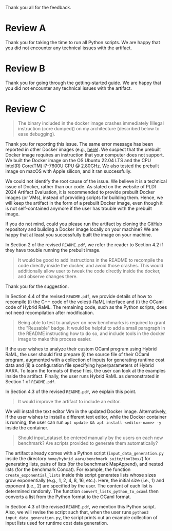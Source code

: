 Thank you all for the feedback.

# Review A

Thank you for taking the time to run all Python scripts. We are happy that you
did not encounter any technical issues with the artifact.

# Review B

Thank you for going through the getting-started guide. We are happy that you did
not encounter any technical issues with the artifact.

# Review C

> The binary included in the docker image crashes immediately (Illegal
> instruction (core dumped)) on my architecture (described below to ease
> debugging).

Thank you for reporting this issue. The same error message has been reported in
other Docker images (e.g.,
[here](https://github.com/ultralytics/ultralytics/issues/7085)). We suspect that
the prebuilt Docker image requires an instruction that your computer does not
support. We built the Docker image on the OS Ubuntu 22.04 LTS and the CPU
Intel(R) Core(TM) i7-7600U CPU @ 2.80GHz. We also tested the prebuilt image on
macOS with Apple silicon, and it ran successfully.

We could not identify the root cause of the issue. We believe it is a technical
issue of Docker, rather than our code. As stated on the website of PLDI 2024
Artifact Evaluation, it is recommended to provide prebuilt Docker images (or
VMs), instead of providing scripts for building them. Hence, we will keep the
artifact in the form of a prebuilt Docker image, even though it is not
self-contained anymore if the user has trouble with the prebuilt image.

If you do not mind, could you please run the artifact by cloning the GitHub
repository and building a Docker image locally on your machine? We are happy
that at least you successfully built the image on your machine.

In Section 2 of the revised `README.pdf`, we refer the reader to Section 4.2 if
they have trouble running the prebuilt image.

> It would be good to add instructions in the README to recompile the code
> directly inside the docker, and avoid those crashes. This would additionally
> allow user to tweak the code directly inside the docker, and observe changes
> there.

Thank you for the suggestion.

In Section 4.4 of the revised `README.pdf`, we provide details of how to
recompile (i) the C++ code of the volesti-RaML interface and (i) the OCaml code
of Hybrid RaML. The remaining code, such as the Python scripts, does not need
recompilation after modification.

> Being able to test to analyser on new benchmarks is required to grant the
> "Reusable" badge. It would be helpful to add a small paragraph in the README
> instructing how to do so, and include tools in the docker image to make this
> process easier.

If the user wishes to analyze their custom OCaml program using Hybrid RaML, the
user should first prepare (i) the source file of their OCaml program, augmented
with a collection of inputs for generating runtime cost data and (ii) a
configuration file specifying hyperparameters of Hybrid AARA. To learn the
formats of these files, the user can look at the examples inside the artifact.
Finally, the user runs Hybrid RaML as demonstrated in Section 1 of `README.pdf`.

In Section 4.3 of the revised `README.pdf`, we explain this point.

> It would improve the artifact to include an editor.

We will install the text editor Vim in the updated Docker image. Alternatively,
if the user wishes to install a different text editor, while the Docker
container is running, the user can run `apt update && apt install <editor-name>
-y` inside the container.

> Should input_dataset be entered manually by the users on each new benchmark?
> Are scripts provided to generate them automatically?

The artifact already comes with a Python script (`input_data_generation.py`
inside the directory `home/hybrid_aara/benchmark_suite/toolbox/`) for generating
lists, pairs of lists (for the benchmark MapAppend), and nested lists (for the
benchmark Concat). For example, the function `create_exponential_lists` inside
this script generates lists whose sizes grow exponentially (e.g., 1, 2, 4, 8,
16, etc.). Here, the initial size (i.e., 1) and exponent (i.e., 2) are specified
by the user. The content of each list is determined randomly. The function
`convert_lists_python_to_ocaml` then converts a list from the Python format to
the OCaml format.

In Section 4.3 of the revised `README.pdf`, we mention this Python script. Also,
we will revise the script such that, when the user runs `python3
input_data_generation.py`, the script prints out an example collection of input
lists used for runtime cost data generation.
